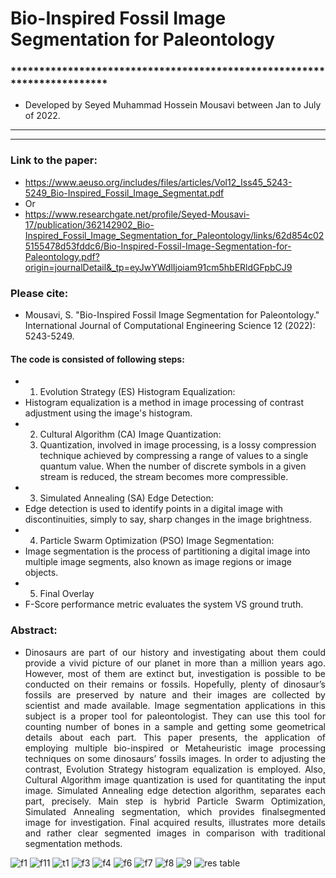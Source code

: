 # Bio-Inspired Fossil Image Segmentation for Paleontology
### ************************************************************************
- Developed by Seyed Muhammad Hossein Mousavi between Jan to July of 2022.
- ------------------------------------------------------------------------

- ------------------------------------------------------------------------
### Link to the paper:
- https://www.aeuso.org/includes/files/articles/Vol12_Iss45_5243-5249_Bio-Inspired_Fossil_Image_Segmentat.pdf
- Or
- https://www.researchgate.net/profile/Seyed-Mousavi-17/publication/362142902_Bio-Inspired_Fossil_Image_Segmentation_for_Paleontology/links/62d854c025155478d53fddc6/Bio-Inspired-Fossil-Image-Segmentation-for-Paleontology.pdf?origin=journalDetail&_tp=eyJwYWdlIjoiam91cm5hbERldGFpbCJ9
### Please cite:
- Mousavi, S. "Bio-Inspired Fossil Image Segmentation for Paleontology." International Journal of Computational Engineering Science 12 (2022): 5243-5249.

#### The code is consisted of following steps:
- 1. Evolution Strategy (ES) Histogram Equalization:
- Histogram equalization is a method in image processing of contrast adjustment using the image's histogram.
- 2. Cultural Algorithm (CA) Image Quantization:
  3. Quantization, involved in image processing, is a lossy compression technique achieved by compressing a range of values to a single quantum value. When the number of discrete symbols in a given stream is reduced, the stream becomes more compressible.
- 3. Simulated Annealing (SA) Edge Detection:
- Edge detection is used to identify points in a digital image with discontinuities, simply to say, sharp changes in the image brightness.
- 4. Particle Swarm Optimization (PSO) Image Segmentation:
- Image segmentation is the process of partitioning a digital image into multiple image segments, also known as image regions or image objects.
- 5. Final Overlay
- F-Score performance metric evaluates the system VS ground truth.
### Abstract:

<div align="justify">

- Dinosaurs are part of our history and investigating about them could provide a vivid picture of our planet in more than a million years ago. However, most of them are extinct but, investigation is possible to be conducted on their remains or fossils. Hopefully, plenty of dinosaur’s fossils are preserved by nature and their images are collected by scientist and made available. Image segmentation applications in this subject is a proper tool for paleontologist. They can use this tool for counting number of bones in a sample and getting some geometrical details about each part. This paper presents, the application of employing multiple bio-inspired or Metaheuristic image processing techniques on some dinosaurs’ fossils images. In order to adjusting the contrast, Evolution Strategy histogram equalization is employed. Also, Cultural Algorithm image quantization is used for quantitating the input image. Simulated Annealing edge detection algorithm, separates each part, precisely. Main step is hybrid Particle Swarm Optimization, Simulated Annealing segmentation, which provides finalsegmented image for investigation. Final acquired results, illustrates more details and rather clear segmented images in comparison with traditional segmentation methods.

</div>


![f1](https://github.com/user-attachments/assets/87fef562-f607-48ac-9a17-a759b27bf3be)
![f11](https://github.com/user-attachments/assets/1a65b0da-40bc-44b8-9515-50968992f84f)
![t1](https://github.com/user-attachments/assets/8341c34c-3582-4a44-8787-51caa173b1b7)
![f3](https://github.com/user-attachments/assets/aed245a8-c53c-4eb2-98db-5e1c03638d86)
![f4](https://github.com/user-attachments/assets/4b0d8302-3669-4633-9215-15dbcee66a00)
![f6](https://github.com/user-attachments/assets/205846e1-d143-4481-bcbc-1fc9b68bbba7)
![f7](https://github.com/user-attachments/assets/d88da2e8-3649-432f-bde5-d19c78628c83)
![f8](https://github.com/user-attachments/assets/ddf9de3f-2197-4e2e-8c61-e413225d9352)
![9](https://github.com/user-attachments/assets/0bfed6ac-d8db-40b4-ad41-81b644ab53ac)
![res table](https://github.com/user-attachments/assets/be597e53-43d6-448b-b8b0-92dbdbcb8345)










